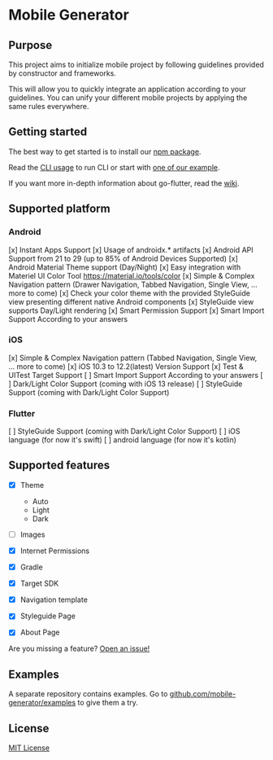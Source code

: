 # Mobile Generator

## Purpose

This project aims to initialize mobile project by following guidelines provided by constructor and frameworks.

This will allow you to quickly integrate an application according to your guidelines. You can unify your different mobile projects by applying the same rules everywhere.

## Getting started

The best way to get started is to install our [npm package](https://www.npmjs.com/package/mobile-generator).

Read the [CLI usage](https://github.com/mobile-generator/mobile-generator/mobile-generator) to run CLI or start with [one of our example](https://github.com/mobile-generator/examples).

If you want more in-depth information about go-flutter, read the [wiki](https://github.com/mobile-generator/mobile-generator/wiki).

## Supported platform

### Android

[x] Instant Apps Support
[x] Usage of androidx.* artifacts
[x] Android API Support from 21 to 29 (up to 85% of Android Devices Supported)
[x] Android Material Theme support (Day/Night)
[x] Easy integration with Materiel UI Color Tool https://material.io/tools/color
[x] Simple & Complex Navigation pattern (Drawer Navigation, Tabbed Navigation, Single View, … more to come)
[x] Check your color theme with the provided StyleGuide view presenting different native Android components
[x] StyleGuide view supports Day/Light rendering
[x] Smart Permission Support
[x] Smart Import Support According to your answers

### iOS

[x]  Simple & Complex Navigation pattern (Tabbed Navigation, Single View, … more to come)
[x] iOS 10.3 to 12.2(latest) Version Support
[x] Test & UITest Target Support
[ ] Smart Import Support According to your answers
[ ] Dark/Light Color Support (coming with iOS 13 release)
[ ] StyleGuide Support (coming with Dark/Light Color Support)

### Flutter

[ ] StyleGuide Support (coming with Dark/Light Color Support)
[ ] iOS language (for now it's swift)
[ ] android language (for now it's kotlin)

## Supported features

* [x] Theme
  * Auto
  * Light
  * Dark
* [ ] Images
* [x] Internet Permissions
* [x] Gradle
* [x] Target SDK
* [x] Navigation template

* [x] Styleguide Page
* [x] About Page
  
Are you missing a feature? [Open an issue!](https://github.com/mobile-generator/mobile-generator/issues/new)

## Examples

A separate repository contains examples. Go to [github.com/mobile-generator/examples](https://github.com/mobile-generator/examples) to give them a try.

## License

[MIT License](LICENSE)
